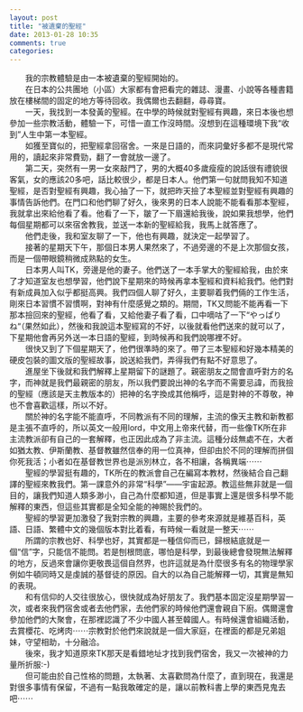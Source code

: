 ```yaml
---
layout: post
title: "被遺棄的聖經"
date: 2013-01-28 10:35
comments: true
categories: 
---
```

　　我的宗教體驗是由一本被遺棄的聖經開始的。  
　　在日本的公共團地（小區）大家都有會把看完的雜誌、漫畫、小說等各種書籍放在樓梯間的固定的地方等待回收。我偶爾也去翻翻，尋尋寶。  
　　一天，我找到一本發黃的聖經。在中學的時候就對聖經有興趣，來日本後也想參加一些宗教活動，體驗一下，可惜一直工作沒時間。沒想到在這種環境下我“收到”人生中第一本聖經。  
　　如獲至寶似的，把聖經拿回宿舍。一來是日語的，而來詞彙好多都不是現代常用的，讀起來非常費勁，翻了一會就放一邊了。  
　　第二天，突然有一男一女來敲門了，男的大概40多歲瘦瘦的說話很有禮貌很客氣，女的應該20多吧，話比較很少，都是日本人。他們第一句就問我知不知道聖經，是否對聖經有興趣，我心抽了一下，就把昨天撿了本聖經並對聖經有興趣的事情告訴他們。在門口和他們聊了好久，後來男的日本人說能不能看看那本聖經，我就拿出來給他看了看。他看了一下，皺了一下眉還給我後，說如果我想學，他們每個星期都可以來宿舍教我，並送一本新的聖經給我，我馬上就答應了。  
　　他們走後，我和室友聊了一下，他也有興趣，就決定一起學習了。  
　　接著的星期天下午，那個日本男人果然來了，不過旁邊的不是上次那個女孩，而是一個帶眼鏡稍微成熟點的女生。  
　　日本男人叫TK，旁邊是他的妻子。他們送了一本手掌大的聖經給我，由於來了才知道室友也想學習，他們說下星期來的時候再拿本聖經和資料給我們。他們對有新成員加入似乎都挺高興。我們四個人聊了好久，主要聊着我們倆的工作生活，剛來日本習慣不習慣啊，對神有什麼感覺之類的。期間，TK又問能不能再看一下那本撿回來的聖經，他看了看，又給他妻子看了看，口中嘀咕了一下“やっぱりね“（果然如此），然後和我說這本聖經寫的不好，以後就看他們送來的就可以了，下星期他會再另外送一本日語的聖經，到時候再和我們說哪裡不好。  
　　很快又到了下個星期天了，他們很準時的來了。帶了三本聖經和好幾本精美的硬皮包裝的圖文版的聖經故事，說送給我們，弄得我們有點不好意思了。  
　　進屋坐下後就和我們解釋上星期留下的謎題了。親密朋友之間會直呼對方的名字，而神就是我們最親密的朋友，所以我們要說出神的名字而不需要忌諱，而我撿的聖經（應該是天主教版本的）把神的名字換成其他稱呼，這是對神的不尊敬，神也不會喜歡這樣，所以不好。  
　　關於神的名字能不能直呼，不同教派有不同的理解，主流的像天主教和新教都是主張不直呼的，所以英文一般用lord，中文用上帝來代替，而一些像TK所在非主流教派卻有自己的一套解釋，也正因此成為了非主流。這種分歧無處不在，大者如猶太教、伊斯蘭教、基督教雖然信奉的用一位真神，但卻由於不同的理解而拼個你死我活；小者如在基督教世界也是派別林立，各不相讓，各稱異端⋯⋯  
　　聖經的學習挺有趣的，TK所在的教派會自己在編寫本教材，然後結合自己翻譯的聖經來教我們。第一課意外的非常“科學”——宇宙起源。教這些無非就是一個目的，讓我們知道人類多渺小，自己為什麼都知道，但是事實上還是很多科學不能解釋的東西，但這些其實都是全知全能的神賜於我們的。  
　　聖經的學習更加激發了我對宗教的興趣，主要的參考來源就是維基百科，英語、日語、繁體中文的幾個版本對比着看，有時候一看就是一整天⋯⋯  
　　所謂的宗教也好、科學也好，其實都是一種信仰而已，歸根結底就是一個“信”字，只能信不能問。若是刨根問底，哪怕是科學，到最後總會發現無法解釋的地方，反過來會讓你更敬畏這個自然界，也許這就是為什麼很多有名的物理學家例如牛頓同時又是虔誠的基督徒的原因。自大的以為自己能解釋一切，其實是無知的表現。  
　　和有信仰的人交往很放心，很快就成為好朋友了。我們基本固定沒星期學習一次，或者來我們宿舍或者去他們家，去他們家的時候他們還會親自下廚。偶爾還會參加他們的大聚會，在那裡認識了不少中國人甚至韓國人。有時候還會組織活動，去賞櫻花、吃烤肉⋯⋯宗教對於他們來說就是一個大家庭，在裡面的都是兄弟姐妹，守望相助，十分融洽。  
　　後來，我才知道原來TK那天是看錯地址才找到我們宿舍，我又一次被神的力量所折服:-)  
　　但可能由於自己性格的問題，太執著、太喜歡問為什麼了，直到現在，我還是對很多事情有保留，不過有一點我敢確定的是，讓以前教科書上學的東西見鬼去吧⋯⋯  